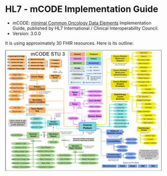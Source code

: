 # HL7 - mCODE Implementation Guide

- mCODE: [minimal Common Oncology Data Elements](https://build.fhir.org/ig/HL7/fhir-mCODE-ig/index.html) Implementation Guide, published by HL7 International / Clinical Interoperability Council.
- Version: 3.0.0

It is using approximately 30 FHIR resources. Here is its outline:

![image](/fhir/02-fhir-ig/01-mCode-structure.png)